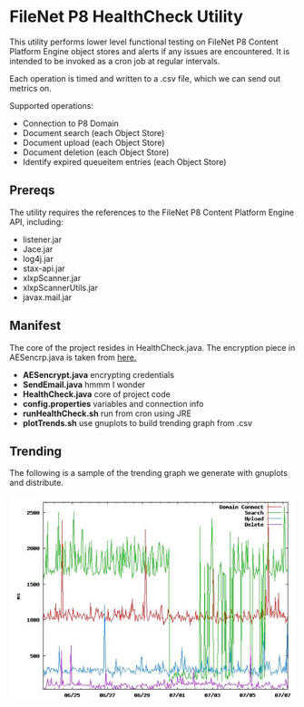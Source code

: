 # FileNet P8 HealthCheck Utility

This utility performs lower level functional testing on FileNet P8 Content Platform Engine object stores and alerts if any issues are encountered.  It is intended to be invoked as a cron job at regular intervals.

Each operation is timed and written to a .csv file, which we can send out metrics on.

Supported operations:
* Connection to P8 Domain
* Document search (each Object Store)
* Document upload (each Object Store)
* Document deletion (each Object Store)
* Identify expired queueitem entries (each Object Store)

## Prereqs

The utility requires the references to the FileNet P8 Content Platform Engine API, including:

* listener.jar
* Jace.jar
* log4j.jar
* stax-api.jar
* xlxpScanner.jar
* xlxpScannerUtils.jar
* javax.mail.jar

## Manifest

The core of the project resides in HealthCheck.java.  The encryption piece in AESencrp.java is taken from [here.](http://www.code2learn.com/2011/06/encryption-and-decryption-of-data-using.html)

* **AESencrypt.java** encrypting credentials
* **SendEmail.java** hmmm I wonder
* **HealthCheck.java** core of project code
* **config.properties** variables and connection info
* **runHealthCheck.sh** run from cron using JRE
* **plotTrends.sh** use gnuplots to build trending graph from .csv

## Trending

The following is a sample of the trending graph we generate with gnuplots and distribute.

![example image](trending.JPG "Trending")

